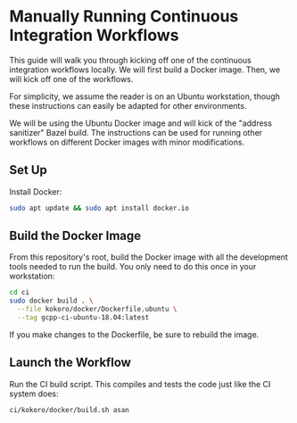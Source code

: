 # Manually Running Continuous Integration Workflows

This guide will walk you through kicking off one of the continuous integration
workflows locally. We will first build a Docker image. Then, we will kick off
one of the workflows.

For simplicity, we assume the reader is on an Ubuntu workstation, though these
instructions can easily be adapted for other environments.

We will be using the Ubuntu Docker image and will kick of the "address
sanitizer" Bazel build. The instructions can be used for running other workflows
on different Docker images with minor modifications.

## Set Up

Install Docker:

```bash
sudo apt update && sudo apt install docker.io
```

## Build the Docker Image

From this repository's root, build the Docker image with all the development
tools needed to run the build.  You only need to do this once in your
workstation:

```bash
cd ci
sudo docker build . \
  --file kokoro/docker/Dockerfile.ubuntu \
  --tag gcpp-ci-ubuntu-18.04:latest
```

If you make changes to the Dockerfile, be sure to rebuild the image.

## Launch the Workflow

Run the CI build script. This compiles and tests the code just like the CI
system does:

```bash
ci/kokoro/docker/build.sh asan
```
